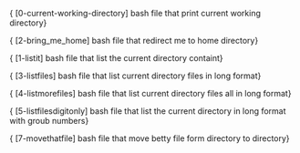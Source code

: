 { [0-current-working-directory]
bash file that print current working directory}

{ [2-bring_me_home]
bash file that redirect me to home directory}

{ [1-listit]
bash file that list the current directory containt}

{ [3-listfiles]
bash file that list current directory files in long format}

{ [4-listmorefiles]
bash file that list current directory files all in long format}

{ [5-listfilesdigitonly]
bash file that list the current directory in long format with groub numbers}

{ [7-movethatfile]
bash file that move betty file form directory to directory} 

